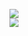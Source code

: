[![](https://img.shields.io/badge/Made%20With-Github%20Spray-lightgrey.svg?style=for-the-badge&logo=github)](https://github.com/Annihil/github-spray#22692)  
[![](https://i.imgur.com/2DrTn0Z.gif)](https://github.com/Annihil/github-spray)